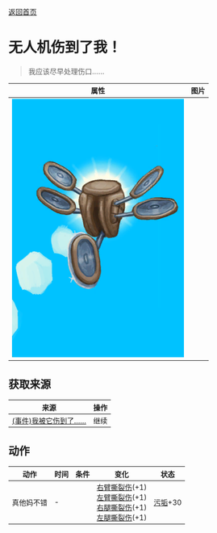 [返回首页](index.md)  
# 无人机伤到了我！  
> 我应该尽早处理伤口……  
  
  属性  |   图片   
 ----  |  ----:   
   |  ![](Sprite/Drone.png)   
  
## 获取来源  
来源  |  操作  
----  |  ----  
[(事件)我被它伤到了……](Event_DroneFightBadFailure.md)  |  继续  
## 动作  
动作  |  时间  |  条件  |  变化  |  状态  
----  |  ----  |  ----  |  ----  |  ----  
真他妈不错  |  -  |    |  [右臂撕裂伤](W_ArmLacerationR.md)(+1)<br>[左臂撕裂伤](W_ArmLacerationL.md)(+1)<br>[右腿撕裂伤](W_LegLacerationR.md)(+1)<br>[左腿撕裂伤](W_LegLacerationL.md)(+1)  |  [污垢](Filth.md)+30  
